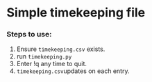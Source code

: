 # Simple timekeeping file
### Steps to use:
1. Ensure ```timekeeping.csv``` exists.
2. run ```timekeeping.py```
3. Enter !q any time to quit.
4. ```timekeeping.csv```updates on each entry.
